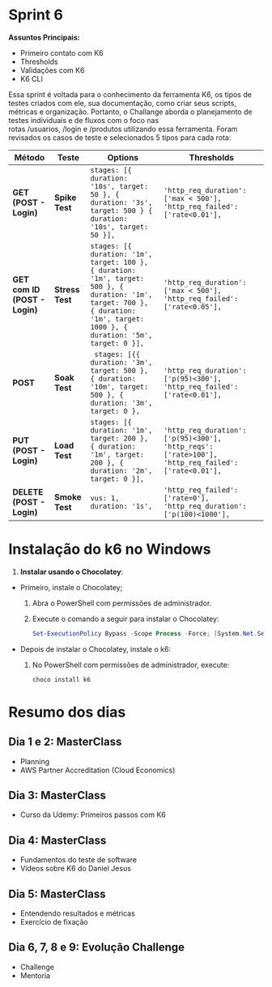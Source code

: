 # Sprint 6
**Assuntos Principais:**
- Primeiro contato com K6
- Thresholds
- Validações com K6
- K6 CLI

Essa sprint é voltada para o conhecimento da ferramenta K6, os tipos de testes criados com ele, sua documentação, como criar seus scripts, métricas e organização. Portanto, o Challange aborda o planejamento de testes individuais e de fluxos com o foco nas rotas /usuarios, /login e /produtos utilizando essa ferramenta. Foram revisados os casos de teste e selecionados 5 tipos para cada rota:


| **Método**        | **Teste**       | **Options**                                                                                                                                                          | **Thresholds**                                                                                       |
|-------------------|-----------------|----------------------------------------------------------------------------------------------------------------------------------------------------------------------|------------------------------------------------------------------------------------------------------|
| **GET (POST - Login)** | **Spike Test**  | `stages: [{ duration: '10s', target: 50 }, { duration: '3s', target: 500 } { duration: '10s', target: 50 }],`                                                                                         | `'http_req_duration': ['max < 500'], 'http_req_failed': ['rate<0.01'],`                              |
| **GET com ID (POST - Login)** | **Stress Test** | `stages: [{ duration: '1m', target: 100 }, { duration: '1m', target: 500 }, { duration: '1m', target: 700 }, { duration: '1m', target: 1000 }, { duration: '5m', target: 0 }],` | `'http_req_duration': ['max < 500'], 'http_req_failed': ['rate<0.05'],`                              |
| **POST**          | **Soak Test**   | ` stages: [{{ duration: '3m', target: 500 }, { duration: '10m', target: 500 }, { duration: '3m', target: 0 },`                                                                                                                                           | `'http_req_duration': ['p(95)<300'], 'http_req_failed': ['rate<0.01'],`                              |
| **PUT (POST - Login)**           | **Load Test**   | `stages: [{ duration: '1m', target: 200 }, { duration: '1m', target: 200 }, { duration: '2m', target: 0 }],`                                                         | `'http_req_duration': ['p(95)<300'], 'http_reqs': ['rate>100'], 'http_req_failed': ['rate<0.01'],`   |
| **DELETE (POST - Login)**        | **Smoke Test**  | `vus: 1, duration: '1s',`                                                                                                                                             | `'http_req_failed': ['rate=0'], 'http_req_duration': ['p(100)<1000'],`                                |

# **Instalação do k6 no Windows**

1. **Instalar usando o Chocolatey**:
- Primeiro, instale o Chocolatey;
    1. Abra o PowerShell com permissões de administrador.
    2. Execute o comando a seguir para instalar o Chocolatey:
        
        ```powershell
        Set-ExecutionPolicy Bypass -Scope Process -Force; [System.Net.ServicePointManager]::SecurityProtocol = [System.Net.ServicePointManager]::SecurityProtocol -bor 3072; iex ((New-Object System.Net.WebClient).DownloadString('<https://community.chocolatey.org/install.ps1>'))
        ```
        
- Depois de instalar o Chocolatey, instale o k6:
    1. No PowerShell com permissões de administrador, execute:
        
        ```powershell
        choco install k6
        ```

# Resumo dos dias

## Dia 1 e 2: MasterClass
- Planning
- AWS Partner Accreditation (Cloud Economics)

## Dia 3: MasterClass
- Curso da Udemy: Primeiros passos com K6​​​​​​​

## Dia 4: MasterClass
- Fundamentos do teste de software
- Vídeos sobre K6 do Daniel Jesus

## Dia 5: MasterClass
- Entendendo resultados e métricas
- Exercício de fixação

## Dia 6, 7, 8 e 9: Evolução Challenge
- Challenge
- Mentoria